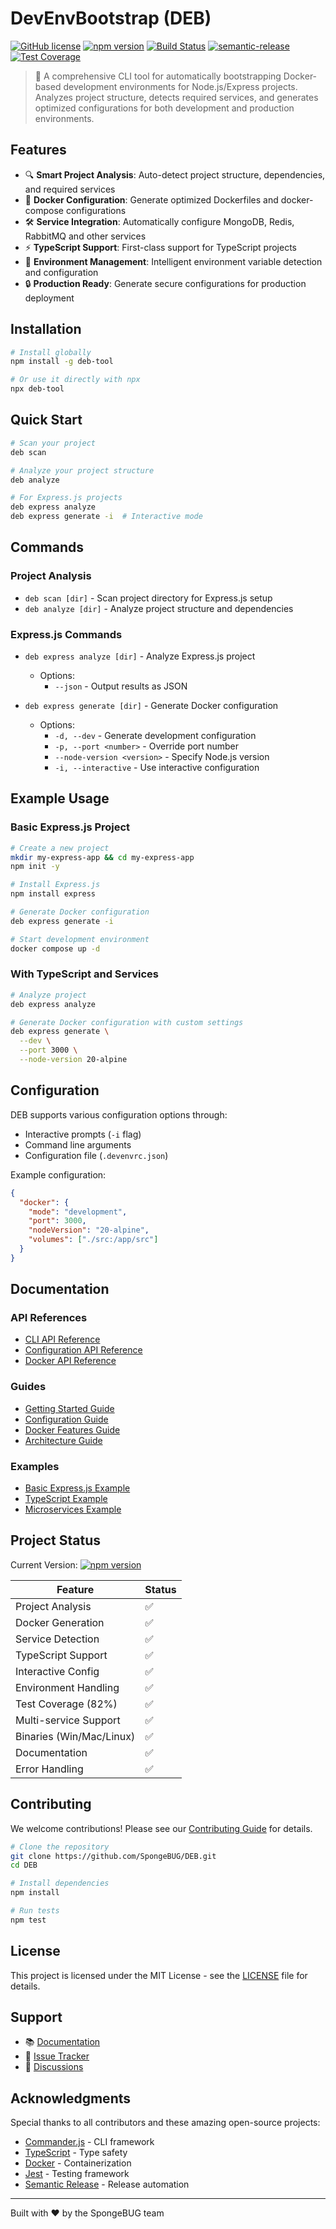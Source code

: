 # DevEnvBootstrap (DEB)

[![GitHub license](https://img.shields.io/github/license/SpongeBUG/DEB)](https://github.com/SpongeBUG/DEB/blob/master/LICENSE)
[![npm version](https://img.shields.io/npm/v/deb-tool.svg)](https://www.npmjs.com/package/deb-tool)
[![Build Status](https://github.com/SpongeBUG/DEB/workflows/CI/badge.svg?branch=master)](https://github.com/SpongeBUG/DEB/actions)
[![semantic-release](https://img.shields.io/badge/semantic--release-enabled-brightgreen.svg?logo=semantic-release)](https://github.com/semantic-release/semantic-release)
[![Test Coverage](https://img.shields.io/badge/coverage-82%25-brightgreen.svg)](https://github.com/SpongeBUG/DEB/actions)

> 🚀 A comprehensive CLI tool for automatically bootstrapping Docker-based development environments for Node.js/Express projects. Analyzes project structure, detects required services, and generates optimized configurations for both development and production environments.

## Features

- 🔍 **Smart Project Analysis**: Auto-detect project structure, dependencies, and required services
- 🐳 **Docker Configuration**: Generate optimized Dockerfiles and docker-compose configurations
- 🛠️ **Service Integration**: Automatically configure MongoDB, Redis, RabbitMQ and other services
- ⚡ **TypeScript Support**: First-class support for TypeScript projects
- 🔄 **Environment Management**: Intelligent environment variable detection and configuration
- 🔒 **Production Ready**: Generate secure configurations for production deployment

## Installation

```bash
# Install globally
npm install -g deb-tool

# Or use it directly with npx
npx deb-tool
```

## Quick Start

```bash
# Scan your project
deb scan

# Analyze your project structure
deb analyze

# For Express.js projects
deb express analyze
deb express generate -i  # Interactive mode
```

## Commands

### Project Analysis
- `deb scan [dir]` - Scan project directory for Express.js setup
- `deb analyze [dir]` - Analyze project structure and dependencies

### Express.js Commands
- `deb express analyze [dir]` - Analyze Express.js project
  - Options:
    - `--json` - Output results as JSON

- `deb express generate [dir]` - Generate Docker configuration
  - Options:
    - `-d, --dev` - Generate development configuration
    - `-p, --port <number>` - Override port number
    - `--node-version <version>` - Specify Node.js version
    - `-i, --interactive` - Use interactive configuration

## Example Usage

### Basic Express.js Project

```bash
# Create a new project
mkdir my-express-app && cd my-express-app
npm init -y

# Install Express.js
npm install express

# Generate Docker configuration
deb express generate -i

# Start development environment
docker compose up -d
```

### With TypeScript and Services

```bash
# Analyze project
deb express analyze

# Generate Docker configuration with custom settings
deb express generate \
  --dev \
  --port 3000 \
  --node-version 20-alpine
```

## Configuration

DEB supports various configuration options through:

- Interactive prompts (`-i` flag)
- Command line arguments
- Configuration file (`.devenvrc.json`)

Example configuration:
```json
{
  "docker": {
    "mode": "development",
    "port": 3000,
    "nodeVersion": "20-alpine",
    "volumes": ["./src:/app/src"]
  }
}
```

## Documentation

### API References
- [CLI API Reference](docs/api/api_cli.md)
- [Configuration API Reference](docs/api/api_config.md)
- [Docker API Reference](docs/api/api_docker.md)

### Guides
- [Getting Started Guide](docs/guides/getting-started.md)
- [Configuration Guide](docs/guides/configuration.md)
- [Docker Features Guide](docs/guides/docker.md)
- [Architecture Guide](docs/guides/architecture.md)

### Examples
- [Basic Express.js Example](docs/examples/basic-express_README.md)
- [TypeScript Example](docs/examples/typescript_README.md)
- [Microservices Example](docs/examples/microservices_README.md)

## Project Status

Current Version: [![npm version](https://img.shields.io/npm/v/deb-tool.svg)](https://www.npmjs.com/package/deb-tool)

| Feature                | Status |
|------------------------|--------|
| Project Analysis       | ✅     |
| Docker Generation      | ✅     |
| Service Detection      | ✅     |
| TypeScript Support     | ✅     |
| Interactive Config     | ✅     |
| Environment Handling   | ✅     |
| Test Coverage (82%)    | ✅     |
| Multi-service Support  | ✅     |
| Binaries (Win/Mac/Linux) | ✅   |
| Documentation          | ✅     |
| Error Handling         | ✅     |

## Contributing

We welcome contributions! Please see our [Contributing Guide](docs/docs_contributing.md) for details.

```bash
# Clone the repository
git clone https://github.com/SpongeBUG/DEB.git
cd DEB

# Install dependencies
npm install

# Run tests
npm test
```

## License

This project is licensed under the MIT License - see the [LICENSE](LICENSE) file for details.

## Support

- 📚 [Documentation](docs/)
- 🐛 [Issue Tracker](https://github.com/SpongeBUG/DEB/issues)
- 💬 [Discussions](https://github.com/SpongeBUG/DEB/discussions)

## Acknowledgments

Special thanks to all contributors and these amazing open-source projects:
- [Commander.js](https://github.com/tj/commander.js) - CLI framework
- [TypeScript](https://www.typescriptlang.org/) - Type safety
- [Docker](https://www.docker.com/) - Containerization
- [Jest](https://jestjs.io/) - Testing framework
- [Semantic Release](https://semantic-release.gitbook.io/) - Release automation

---

Built with ❤️ by the SpongeBUG team
